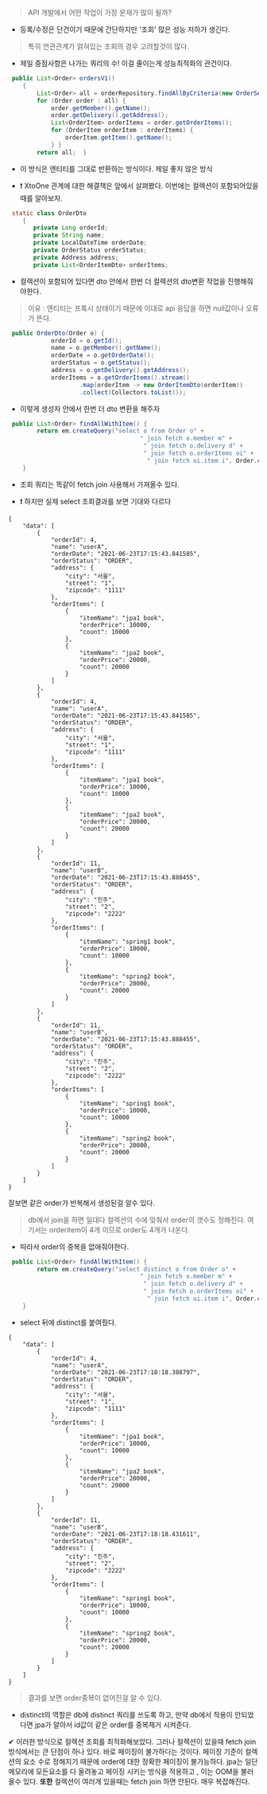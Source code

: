 > API 개발에서 어떤 작업이 가장 문제가 많이 될까?

- 등록/수정은 단건이기 때문에 간단하지만 '조회' 많은 성능 저하가 생긴다. 

> 특히 연관관계가 얽혀있는 조회의 경우 고려할것이 많다.

- 제일 중점사항은 나가는 쿼리의 수! 이걸 줄이는게 성능최적화의 관건이다. 

```java
 public List<Order> ordersV1()
    {
        List<Order> all = orderRepository.findAllByCriteria(new OrderSearch());
        for (Order order : all) {
            order.getMember().getName();
            order.getDelivery().getAddress();
            List<OrderItem> orderItems = order.getOrderItems();
            for (OrderItem orderItem : orderItems) {
                orderItem.getItem().getName();
            } }
        return all;  }
```

- 이 방식은 엔티티를 그대로 반환하는 방식이다. 제일 좋지 않은 방식 

- ❗ XtoOne 관계에 대한 해결책은 앞에서 살펴봤다. 이번에는 컬렉션이 포함되어있을때를 알아보자.

```java
 static class OrderDto
    {
       private Long orderId;
       private String name;
       private LocalDateTime orderDate;
       private OrderStatus orderStatus;
       private Address address;
       private List<OrderItemDto> orderItems;
```
- 컬렉션이 포함되어 있다면 dto 안에서 한번 더 컬렉션의 dto변환 작업을 진행해줘야한다.
> 이유 : 엔티티는 프록시 상태이기 때문에 이대로 api 응답을 하면 null값이나 오류가 뜬다. 

```java
 public OrderDto(Order o) {
            orderId = o.getId();
            name = o.getMember().getName();
            orderDate = o.getOrderDate();
            orderStatus = o.getStatus();
            address = o.getDelivery().getAddress();
            orderItems = o.getOrderItems().stream()
                    .map(orderItem -> new OrderItemDto(orderItem))
                    .collect(Collectors.toList());
```

- 이렇게 생성자 안에서 한번 더 dto 변환을 해주자 

```java
 public List<Order> findAllWithItem() {
        return em.createQuery("select o from Order o" +
                                     " join fetch o.member m" +
                                      " join fetch o.delivery d" +
                                      " join fetch o.orderItems oi" +
                                       " join fetch oi.item i", Order.class).getResultList();
    }
```
- 조회 쿼리는 똑같이 fetch join 사용해서 가져올수 있다. 

- ❗ 하지만 실제 select 조회결과를 보면 기대와 다르다

```shell
{
    "data": [
        {
            "orderId": 4,
            "name": "userA",
            "orderDate": "2021-06-23T17:15:43.841585",
            "orderStatus": "ORDER",
            "address": {
                "city": "서울",
                "street": "1",
                "zipcode": "1111"
            },
            "orderItems": [
                {
                    "itemName": "jpa1 book",
                    "orderPrice": 10000,
                    "count": 10000
                },
                {
                    "itemName": "jpa2 book",
                    "orderPrice": 20000,
                    "count": 20000
                }
            ]
        },
        {
            "orderId": 4,
            "name": "userA",
            "orderDate": "2021-06-23T17:15:43.841585",
            "orderStatus": "ORDER",
            "address": {
                "city": "서울",
                "street": "1",
                "zipcode": "1111"
            },
            "orderItems": [
                {
                    "itemName": "jpa1 book",
                    "orderPrice": 10000,
                    "count": 10000
                },
                {
                    "itemName": "jpa2 book",
                    "orderPrice": 20000,
                    "count": 20000
                }
            ]
        },
        {
            "orderId": 11,
            "name": "userB",
            "orderDate": "2021-06-23T17:15:43.888455",
            "orderStatus": "ORDER",
            "address": {
                "city": "진주",
                "street": "2",
                "zipcode": "2222"
            },
            "orderItems": [
                {
                    "itemName": "spring1 book",
                    "orderPrice": 10000,
                    "count": 10000
                },
                {
                    "itemName": "spring2 book",
                    "orderPrice": 20000,
                    "count": 20000
                }
            ]
        },
        {
            "orderId": 11,
            "name": "userB",
            "orderDate": "2021-06-23T17:15:43.888455",
            "orderStatus": "ORDER",
            "address": {
                "city": "진주",
                "street": "2",
                "zipcode": "2222"
            },
            "orderItems": [
                {
                    "itemName": "spring1 book",
                    "orderPrice": 10000,
                    "count": 10000
                },
                {
                    "itemName": "spring2 book",
                    "orderPrice": 20000,
                    "count": 20000
                }
            ]
        }
    ]
}
```

잘보면 같은 order가 반복해서 생성된걸 알수 있다. 
> db에서 join을 하면 일대다 컬렉션의 수에 맞춰서 order의 갯수도 정해진다. 여기서는 orderitem이 4개 이므로 order도 4개가 나온다. 

- 따라서 order의 중복을 없애줘야한다.
```java
 public List<Order> findAllWithItem() {
        return em.createQuery("select distinct o from Order o" +
                                     " join fetch o.member m" +
                                      " join fetch o.delivery d" +
                                      " join fetch o.orderItems oi" +
                                       " join fetch oi.item i", Order.class).getResultList();
    }
```
- select 뒤에 distinct를 붙여줬다.
```shell
{
    "data": [
        {
            "orderId": 4,
            "name": "userA",
            "orderDate": "2021-06-23T17:18:18.388797",
            "orderStatus": "ORDER",
            "address": {
                "city": "서울",
                "street": "1",
                "zipcode": "1111"
            },
            "orderItems": [
                {
                    "itemName": "jpa1 book",
                    "orderPrice": 10000,
                    "count": 10000
                },
                {
                    "itemName": "jpa2 book",
                    "orderPrice": 20000,
                    "count": 20000
                }
            ]
        },
        {
            "orderId": 11,
            "name": "userB",
            "orderDate": "2021-06-23T17:18:18.431611",
            "orderStatus": "ORDER",
            "address": {
                "city": "진주",
                "street": "2",
                "zipcode": "2222"
            },
            "orderItems": [
                {
                    "itemName": "spring1 book",
                    "orderPrice": 10000,
                    "count": 10000
                },
                {
                    "itemName": "spring2 book",
                    "orderPrice": 20000,
                    "count": 20000
                }
            ]
        }
    ]
}
```
> 결과를 보면 order중복이 없어진걸 알 수 있다. 

- distinct의 역할은 db에 distinct 쿼리를 쓰도록 하고, 만약 db에서 적용이 안되었다면 jpa가 알아서 id값이 같은 order를 중복제거 시켜준다. 

✔ 이러한 방식으로 컬렉션 조회를 최적화해보았다. 그러나 컬렉션이 있을때 fetch join 방식에서는 큰 단점이 하나 있다. 바로 페이징이 불가하다는 것이다. 페이징 기준이 컬렉션의 요소 수로 정해지기 때문에 order에 대한 정확한 페이징이 불가능하다. jpa는 일단 메모리에 모든요소를 다 올려놓고 페이징 시키는 방식을 적용하고 , 이는 OOM을 불러올수 있다. **또한** 컬렉션이 여러개 있을때는 fetch join 하면 안된다. 매우 복잡해진다. 

